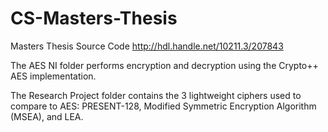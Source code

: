 # CS-Masters-Thesis
Masters Thesis Source Code
http://hdl.handle.net/10211.3/207843

The AES NI folder performs encryption and decryption using the Crypto++ AES implementation.

The Research Project folder contains the 3 lightweight ciphers used to compare to AES: PRESENT-128, Modified Symmetric Encryption Algorithm (MSEA), and LEA.
